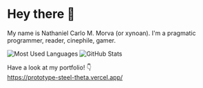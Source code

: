 # Hey there 👋
My name is Nathaniel Carlo M. Morva (or xynoan). I'm a pragmatic programmer, reader, cinephile, gamer.

![Most Used Languages](https://github-readme-stats.vercel.app/api/top-langs/?username=xynoan&theme=dark&layout=compact&langs_count=8&card_width=188)
![GitHub Stats](https://github-readme-stats.vercel.app/api?username=xynoan&theme=dark&layout=compact&show_icons=true&count_private=true&line_height=24)

Have a look at my portfolio! 👇 <br>
<a href="[http://example.com/](https://prototype-steel-theta.vercel.app/)" target="_blank">https://prototype-steel-theta.vercel.app/</a>

